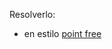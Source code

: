 Resolverlo:

* en estilo [point free](http://uqbar-wiki.org/index.php?title=Notaci%C3%B3n_point-free)
